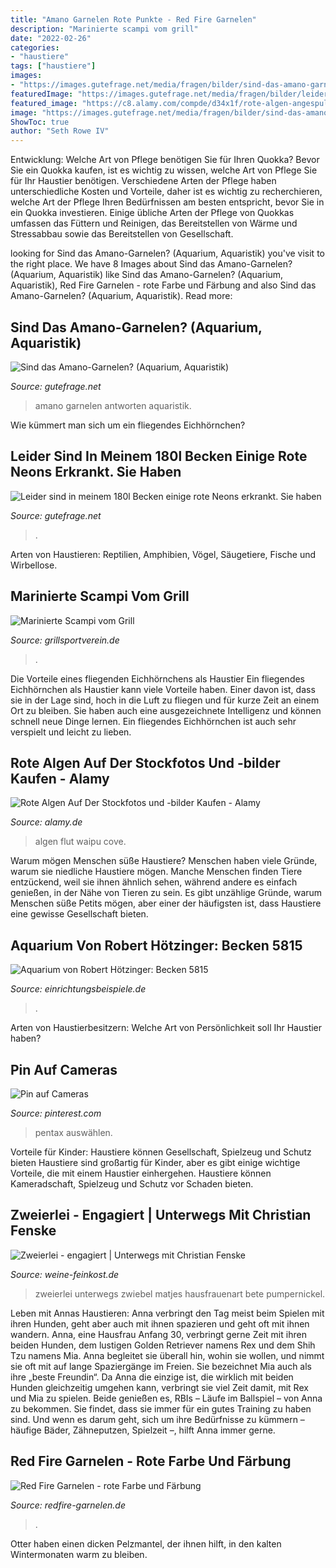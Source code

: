 ```yaml
---
title: "Amano Garnelen Rote Punkte - Red Fire Garnelen"
description: "Marinierte scampi vom grill"
date: "2022-02-26"
categories:
- "haustiere"
tags: ["haustiere"]
images:
- "https://images.gutefrage.net/media/fragen/bilder/sind-das-amano-garnelen-/2_full.jpg?v=1394021396000"
featuredImage: "https://images.gutefrage.net/media/fragen/bilder/leider-sind-in-meinem-180l-becken-einige-rote-neons-erkrankt-sie-haben-einen-weissen-belag-um-welche-krankheit-handelt-es-sich--71065512/1_original.jpg?v=1496421179000"
featured_image: "https://c8.alamy.com/compde/d34x1f/rote-algen-angespult-mit-der-flut-an-waipu-cove-strand-in-northland-d34x1f.jpg"
image: "https://images.gutefrage.net/media/fragen/bilder/sind-das-amano-garnelen-/2_full.jpg?v=1394021396000"
ShowToc: true
author: "Seth Rowe IV"
---
```



Entwicklung: Welche Art von Pflege benötigen Sie für Ihren Quokka?
Bevor Sie ein Quokka kaufen, ist es wichtig zu wissen, welche Art von Pflege Sie für Ihr Haustier benötigen. Verschiedene Arten der Pflege haben unterschiedliche Kosten und Vorteile, daher ist es wichtig zu recherchieren, welche Art der Pflege Ihren Bedürfnissen am besten entspricht, bevor Sie in ein Quokka investieren. Einige übliche Arten der Pflege von Quokkas umfassen das Füttern und Reinigen, das Bereitstellen von Wärme und Stressabbau sowie das Bereitstellen von Gesellschaft.

	

		
looking for Sind das Amano-Garnelen? (Aquarium, Aquaristik) you've visit to the right place. We have 8 Images about Sind das Amano-Garnelen? (Aquarium, Aquaristik) like Sind das Amano-Garnelen? (Aquarium, Aquaristik), Red Fire Garnelen - rote Farbe und Färbung and also Sind das Amano-Garnelen? (Aquarium, Aquaristik). Read more:
		
    
## Sind Das Amano-Garnelen? (Aquarium, Aquaristik)

<img loading=lazy src="https://images.gutefrage.net/media/fragen/bilder/sind-das-amano-garnelen-/2_full.jpg?v=1394021396000" onerror="this.onerror=null;this.src='https://tse4.mm.bing.net/th?id=OIP.Gr__nMhpHRv2RdOd1CffuQHaJ4&amp;pid=15.1';" alt="Sind das Amano-Garnelen? (Aquarium, Aquaristik)">

_Source: gutefrage.net_

>amano garnelen antworten aquaristik. 

	

Wie kümmert man sich um ein fliegendes Eichhörnchen?

    
## Leider Sind In Meinem 180l Becken Einige Rote Neons Erkrankt. Sie Haben

<img loading=lazy src="https://images.gutefrage.net/media/fragen/bilder/leider-sind-in-meinem-180l-becken-einige-rote-neons-erkrankt-sie-haben-einen-weissen-belag-um-welche-krankheit-handelt-es-sich--71065512/1_original.jpg?v=1496421179000" onerror="this.onerror=null;this.src='https://tse4.mm.bing.net/th?id=OIP.sKSvA-H-G0FUQjm5Lmx1pQHaFh&amp;pid=15.1';" alt="Leider sind in meinem 180l Becken einige rote Neons erkrankt. Sie haben">

_Source: gutefrage.net_

>. 

	

Arten von Haustieren: Reptilien, Amphibien, Vögel, Säugetiere, Fische und Wirbellose.

    
## Marinierte Scampi Vom Grill

<img loading=lazy src="https://www.grillsportverein.de/grillrezepte/images/recipe/1721.jpg?1296510244" onerror="this.onerror=null;this.src='https://tse4.mm.bing.net/th?id=OIP.y033z7kwBHVlQ8WoMXwXgwHaFj&amp;pid=15.1';" alt="Marinierte Scampi vom Grill">

_Source: grillsportverein.de_

>. 

	

Die Vorteile eines fliegenden Eichhörnchens als Haustier
Ein fliegendes Eichhörnchen als Haustier kann viele Vorteile haben. Einer davon ist, dass sie in der Lage sind, hoch in die Luft zu fliegen und für kurze Zeit an einem Ort zu bleiben. Sie haben auch eine ausgezeichnete Intelligenz und können schnell neue Dinge lernen. Ein fliegendes Eichhörnchen ist auch sehr verspielt und leicht zu lieben.

    
## Rote Algen Auf Der Stockfotos Und -bilder Kaufen - Alamy

<img loading=lazy src="https://c8.alamy.com/compde/d34x1f/rote-algen-angespult-mit-der-flut-an-waipu-cove-strand-in-northland-d34x1f.jpg" onerror="this.onerror=null;this.src='https://tse4.mm.bing.net/th?id=OIP.ewmeY9UQh38Et0rcS_QbygHaL4&amp;pid=15.1';" alt="Rote Algen Auf Der Stockfotos und -bilder Kaufen - Alamy">

_Source: alamy.de_

>algen flut waipu cove. 

	

Warum mögen Menschen süße Haustiere?
Menschen haben viele Gründe, warum sie niedliche Haustiere mögen. Manche Menschen finden Tiere entzückend, weil sie ihnen ähnlich sehen, während andere es einfach genießen, in der Nähe von Tieren zu sein. Es gibt unzählige Gründe, warum Menschen süße Petits mögen, aber einer der häufigsten ist, dass Haustiere eine gewisse Gesellschaft bieten.

    
## Aquarium Von Robert Hötzinger: Becken 5815

<img loading=lazy src="http://www.einrichtungsbeispiele.de/images_5815/h768_w1024/zwergfadenfisch__b0d9604a03cb93697582503e06ad4c7a.jpg" onerror="this.onerror=null;this.src='https://tse1.mm.bing.net/th?id=OIP.uk-k-LTIXNkojVIuqG3EqgHaFj&amp;pid=15.1';" alt="Aquarium von Robert Hötzinger: Becken 5815">

_Source: einrichtungsbeispiele.de_

>. 

	

Arten von Haustierbesitzern: Welche Art von Persönlichkeit soll Ihr Haustier haben?

    
## Pin Auf Cameras

<img loading=lazy src="https://i.pinimg.com/originals/f2/13/43/f21343011a3b5603476f00712196d17e.jpg" onerror="this.onerror=null;this.src='https://tse1.mm.bing.net/th?id=OIP.KQPJRybEZOkBuJey4dB5bgHaDt&amp;pid=15.1';" alt="Pin auf Cameras">

_Source: pinterest.com_

>pentax auswählen. 

	

Vorteile für Kinder: Haustiere können Gesellschaft, Spielzeug und Schutz bieten
Haustiere sind großartig für Kinder, aber es gibt einige wichtige Vorteile, die mit einem Haustier einhergehen. Haustiere können Kameradschaft, Spielzeug und Schutz vor Schaden bieten.

    
## Zweierlei - Engagiert | Unterwegs Mit Christian Fenske

<img loading=lazy src="https://www.weine-feinkost.de/unterwegs/wp-content/uploads/2018/12/Zweierlei_Duesseldorf_Deutschland_6.jpg" onerror="this.onerror=null;this.src='https://tse4.mm.bing.net/th?id=OIP.K_22p0S_oZm0tR6T0lGTyQHaFj&amp;pid=15.1';" alt="Zweierlei - engagiert | Unterwegs mit Christian Fenske">

_Source: weine-feinkost.de_

>zweierlei unterwegs zwiebel matjes hausfrauenart bete pumpernickel. 

	

Leben mit Annas Haustieren: Anna verbringt den Tag meist beim Spielen mit ihren Hunden, geht aber auch mit ihnen spazieren und geht oft mit ihnen wandern.
Anna, eine Hausfrau Anfang 30, verbringt gerne Zeit mit ihren beiden Hunden, dem lustigen Golden Retriever namens Rex und dem Shih Tzu namens Mia. Anna begleitet sie überall hin, wohin sie wollen, und nimmt sie oft mit auf lange Spaziergänge im Freien. Sie bezeichnet Mia auch als ihre „beste Freundin“.
Da Anna die einzige ist, die wirklich mit beiden Hunden gleichzeitig umgehen kann, verbringt sie viel Zeit damit, mit Rex und Mia zu spielen. Beide genießen es, RBIs – Läufe im Ballspiel – von Anna zu bekommen. Sie findet, dass sie immer für ein gutes Training zu haben sind. Und wenn es darum geht, sich um ihre Bedürfnisse zu kümmern – häufige Bäder, Zähneputzen, Spielzeit –, hilft Anna immer gerne.

    
## Red Fire Garnelen - Rote Farbe Und Färbung

<img loading=lazy src="https://www.redfire-garnelen.de/wp-content/uploads/2021/05/faerbung-red-fire-garnele-690x345.jpg" onerror="this.onerror=null;this.src='https://tse3.mm.bing.net/th?id=OIP.lOka6P0F8RaYSNn45pDzxQHaDt&amp;pid=15.1';" alt="Red Fire Garnelen - rote Farbe und Färbung">

_Source: redfire-garnelen.de_

>. 

	

Otter haben einen dicken Pelzmantel, der ihnen hilft, in den kalten Wintermonaten warm zu bleiben.

